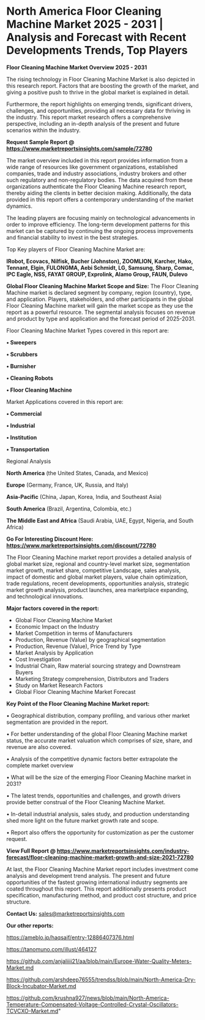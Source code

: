 # North America Floor Cleaning Machine Market 2025 - 2031 | Analysis and Forecast with Recent Developments Trends, Top Players

<Strong> Floor Cleaning Machine Market Overview 2025 - 2031</strong>

The rising technology in Floor Cleaning Machine Market is also depicted in this research report. Factors that are boosting the growth of the market, and giving a positive push to thrive in the global market is explained in detail.

Furthermore, the report highlights on emerging trends, significant drivers, challenges, and opportunities, providing all necessary data for thriving in the industry. This report market research offers a comprehensive perspective, including an in-depth analysis of the present and future scenarios within the industry.

<strong>Request Sample Report @ <a href=https://www.marketreportsinsights.com/sample/72780>https://www.marketreportsinsights.com/sample/72780</a></strong>

The market overview included in this report provides information from a wide range of resources like government organizations, established companies, trade and industry associations, industry brokers and other such regulatory and non-regulatory bodies. The data acquired from these organizations authenticate the Floor Cleaning Machine research report, thereby aiding the clients in better decision making. Additionally, the data provided in this report offers a contemporary understanding of the market dynamics.

The leading players are focusing mainly on technological advancements in order to improve efficiency. The long-term development patterns for this market can be captured by continuing the ongoing process improvements and financial stability to invest in the best strategies.

Top Key players of Floor Cleaning Machine Market are:

<strong>IRobot, Ecovacs, Nilfisk, Bucher (Johnston), ZOOMLION, Karcher, Hako, Tennant, Elgin, FULONGMA, Aebi Schmidt, LG, Samsung, Sharp, Comac, IPC Eagle, NSS, FAYAT GROUP, Exprolink, Alamo Group, FAUN, Dulevo</strong>

<strong><b>Global Floor Cleaning Machine Market Scope and Size:</b></strong>
The Floor Cleaning Machine market is declared segment by company, region (country), type, and application. Players, stakeholders, and other participants in the global Floor Cleaning Machine market will gain the market scope as they use the report as a powerful resource. The segmental analysis focuses on revenue and product by type and application and the forecast period of 2025-2031.

Floor Cleaning Machine Market Types covered in this report are:

<strong>• Sweepers

• Scrubbers

• Burnisher

• Cleaning Robots

• Floor Cleaning Machine</strong>

Market Applications covered in this report are:

<strong>• Commercial

• Industrial

• Institution

• Transportation</strong> 

Regional Analysis

<strong>North America</strong> (the United States, Canada, and Mexico)

<strong>Europe</strong> (Germany, France, UK, Russia, and Italy)

<strong>Asia-Pacific</strong> (China, Japan, Korea, India, and Southeast Asia)

<strong>South America</strong> (Brazil, Argentina, Colombia, etc.)

<strong>The Middle East and Africa</strong> (Saudi Arabia, UAE, Egypt, Nigeria, and South Africa)

<strong>Go For Interesting Discount Here: <a href=https://www.marketreportsinsights.com/discount/72780>https://www.marketreportsinsights.com/discount/72780</a></strong>

The Floor Cleaning Machine market report provides a detailed analysis of global market size, regional and country-level market size, segmentation market growth, market share, competitive Landscape, sales analysis, impact of domestic and global market players, value chain optimization, trade regulations, recent developments, opportunities analysis, strategic market growth analysis, product launches, area marketplace expanding, and technological innovations.

<strong><b>Major factors covered in the report:</b></strong>
<ul>
  <li>Global Floor Cleaning Machine Market </li>
  <li>Economic Impact on the Industry</li>
  <li>Market Competition in terms of Manufacturers</li>
  <li>Production, Revenue (Value) by geographical segmentation</li>
  <li>Production, Revenue (Value), Price Trend by Type</li>
  <li>Market Analysis by Application</li>
  <li>Cost Investigation</li>
  <li>Industrial Chain, Raw material sourcing strategy and Downstream Buyers</li>
  <li>Marketing Strategy comprehension, Distributors and Traders</li>
  <li>Study on Market Research Factors</li>
  <li>Global Floor Cleaning Machine Market Forecast</li>
</ul>

<strong><b>Key Point of the Floor Cleaning Machine Market report:</b></strong>

• Geographical distribution, company profiling, and various other market segmentation are provided in the report.

• For better understanding of the global Floor Cleaning Machine market status, the accurate market valuation which comprises of size, share, and revenue are also covered.

• Analysis of the competitive dynamic factors better extrapolate the complete market overview

• What will be the size of the emerging Floor Cleaning Machine market in 2031?

• The latest trends, opportunities and challenges, and growth drivers provide better construal of the Floor Cleaning Machine Market.

• In-detail industrial analysis, sales study, and production understanding shed more light on the future market growth rate and scope.

• Report also offers the opportunity for customization as per the customer request.

<strong><b>View Full Report @ <a href=https://www.marketreportsinsights.com/industry-forecast/floor-cleaning-machine-market-growth-and-size-2021-72780>https://www.marketreportsinsights.com/industry-forecast/floor-cleaning-machine-market-growth-and-size-2021-72780</a></b></strong>


At last, the Floor Cleaning Machine Market report includes investment come analysis and development trend analysis. The present and future opportunities of the fastest growing international industry segments are coated throughout this report. This report additionally presents product specification, manufacturing method, and product cost structure, and price structure.

<strong>Contact Us:</strong>
sales@marketreportsinsights.com

<strong>Our other reports:</strong>

<a href=https://ameblo.jp/haqsaif/entry-12886407376.html>https://ameblo.jp/haqsaif/entry-12886407376.html</a>

<a href=https://tanomuno.com/illust/464127>https://tanomuno.com/illust/464127</a>

<a href=https://github.com/anjaliiii21/aa/blob/main/Europe-Water-Quality-Meters-Market.md>https://github.com/anjaliiii21/aa/blob/main/Europe-Water-Quality-Meters-Market.md</a>

<a href=https://github.com/arshdeep76555/trendss/blob/main/North-America-Dry-Block-Incubator-Market.md>https://github.com/arshdeep76555/trendss/blob/main/North-America-Dry-Block-Incubator-Market.md</a>

<a href=https://github.com/krushna927/news/blob/main/North-America-Temperature-Compensated-Voltage-Controlled-Crystal-Oscillators-TCVCXO-Market.md>https://github.com/krushna927/news/blob/main/North-America-Temperature-Compensated-Voltage-Controlled-Crystal-Oscillators-TCVCXO-Market.md</a>"
